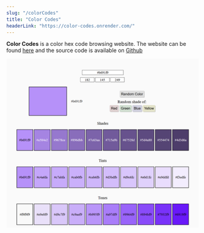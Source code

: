 ```yaml
---
slug: "/colorCodes"
title: "Color Codes"
headerLink: "https://color-codes.onrender.com/"
---
```


**Color Codes** is a color hex code browsing website. The website can be found <a href="https://color-codes.onrender.com/" target="_blank" rel="noopener noreferrer">here</a> and the source code is available on <a href="https://github.com/arvidsandin/color-codes" target="_blank" rel="noopener noreferrer">Github</a>

![Screenshot of the website](./images/color-codes.png)

